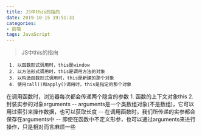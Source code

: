 ```yaml
---
title: JS中this的指向
date: 2019-10-15 19:51:31
categories:
- 前端
tags: JavaScript
---
```

> JS中this的指向

	 1. 以函数形式调用时，this是window
	 2. 以方法形式调用时，this是调用方法的对象
	 3. 以构造函数形式调用时，this是新建的那个对象
	 4. 使用call()和apply()调用时，this是指定的那个对象
在调用函数时，浏览器每次都会传递两个隐含的参数
	1. 函数的上下文对象this	
	2. 封装实参的对象arguments
		-- arguments是一个类数组对象(不是数组)，它可以用过索引来操作数据，也可以获取长度
		-- 在调用函数时，我们所传递的实参都会保存在arguments中
		-- 即使在函数中不定义形参，也可以通过arguments来进行操作，只是相对而言麻烦一些
